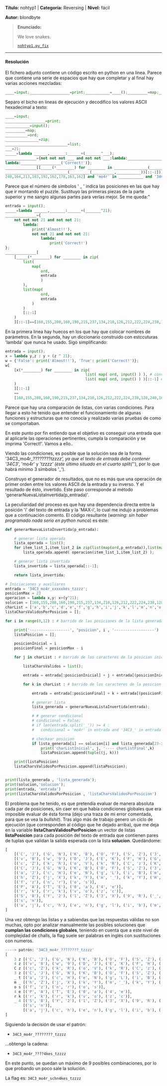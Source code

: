 
**Título:** nohtyp1 | **Categoría:** Reversing | **Nivel:** fácil

**Autor:** blondbyte

> **Enunciado:**
>
> We love snakes.
>
> [`nohtyp1.py_fix`](nohtyp1.py_fix)

---

#### Resolución
El fichero adjunto contiene un código escrito en python en una linea. Parece que contiene una serie de espacios que hay que completar y al final hay varias acciones mezcladas:
```python
____=input;__________________=print;___________=____();_________=map;__________=ord;_______________=zip;____________________________=list;___=21;_____=lambda ______,_______:______+(_______^___);______________={not not not ___ and not not ___:lambda:__________________('\x41\x6c\x6d\x6f\x73\x74\x21\x21'),not not ___ and not not ___:lambda:__________________('\x43\x6f\x72\x72\x65\x63\x74\x21')};______________[[_____(*________) for ________ in _______________(____________________________(_________(__________,___________)),____________________________(_________(__________,___________))[::-1])][::-1]==[160,155,208,160,190,215,237,134,210,126,212,222,224,238,128,240,164,213,183,192,162,178,163,162] and 'mo4r' in ___________ and '34C3_' in ___________ and ___________.split('_')[3] == 'tzzzz']()
```
Separo el bicho en lineas de ejecución y decodifico los valores ASCII hexadecimal a texto:
```python
____=input;
__________________=print;
___________=input();
_________=map;
__________=ord;
_______________=zip;
____________________________=list;
___=21;
_____=lambda ______,_______:______+(_______^___);
______________={not not not ___ and not not ___:lambda:__________________('Almost!!'),not not ___ and not not ___:
lambda:__________________('Correct!')};
______________[[_____(*________) for ________ in _______________(____________________________(_________(__________,___________)),
____________________________(_________(__________,___________))[::-1])][::-1]==[160,155,208,160,190,215,237,134,210,126,212,222,224,238,128,
240,164,213,183,192,162,178,163,162] and 'mo4r' in ___________ and '34C3_' in ___________ and ___________.split('_')[3] == 'tzzzz']()
```
Parece que el número de símbolos ' _ ' indica las posiciones en las que hay que ir montando el puzzle. Sustituyo las primeras piezas de la parte superior y me sangro algunas partes para verlas mejor. Se me queda:"
```python
entrada = input();
_____=lambda ______,_______:______+(_______^21);
______________={
	not not not 21 and not not 21:
		lambda:
			print('Almost!!'),
			not not 21 and not not 21:
				lambda:
					print('Correct!')
};
______________[
	[_____(*________) for ________ in zip(
		list(
			map(
				ord,
				entrada
				)
		),
		list(map(
				ord,
				entrada
			)
		)
		[::-1]
	)
	][::-1]==[160,155,208,160,190,215,237,134,210,126,212,222,224,238,128,240,164,213,183,192,162,178,163,162] and 'mo4r' in entrada and '34C3_' in entrada and entrada.split('_')[3] == 'tzzzz']()
```
En la primera linea hay huecos en los que hay que colocar nombres de parámetros. En la segunda, hay un diccionario construido con estccuturas 'lambda' que nunca he usado. Sigo simplificando:
```python
entrada = input();
x = lambda y,z : y + (z ^ 21);
w = {'False': print('Almost!!'), 'True': print('Correct!')};
w[
	[x(*________) for ________ in zip(
									list( map( ord, input() ) ), # convierte la entrada en un array con sus caracteres en ascii
									list( map( ord, input() ) )[::-1] # convierte la entrada en un array con sus caracteres en ascii, invierte el orden del array
	)
	][::-1]
	==
	[160,155,208,160,190,215,237,134,210,126,212,222,224,238,128,240,164,213,183,192,162,178,163,162] and 'mo4r' in entrada and '34C3_' in entrada and entrada.split('_')[3] == 'tzzzz']()
```

Parece que hay una comparación de listas, con varias condiciones. Para llegar a esto he tenido que entender el funcionamiento de algunas funciones y estructuras que no conocía y realizado varias pruebas de como se comportaban.

En este punto por fin entiendo que el objetivo es conseguir una entrada que al aplicarle las operaciones pertinentes, cumpla la comparación y se imprima 'Correct!'. Vamos a ello..

Viendo las condiciones, es posible que la solución sea de la forma '34C3_mo4r_????????_tzzzz', ya que el texto de entrada debe contener '34C3_', 'mo4r' y '_tzzzz' (éste último situado en el cuarto split('_'), por lo que habrá mínimo 3 símbolos '_').

Construyo el generador de resultados, que no es más que una operación de primer orden entre los valores ASCII de la entrada y su inverso. Y el resultado de ésto, invertido. Este paso corresponde al método 'generarNuevaListaInvertida(p_entrada)'.

La peculiaridad del proceso es que hay una dependencia directa entre la posición 'i' del texto de entrada y la 'MAX-i', lo cual me indujo a problemas que a continuación comento. El código resultante (*warning: sin haber programado nada serio en python nunca*) es éste:
```python
def generarNuevaListaInvertida(p_entrada):

	# generar lista operada
	lista_operada = list();
	for item_list_1,item_list_2 in zip(list(map(ord,p_entrada)),list(map(ord,p_entrada))[::-1]):
		lista_operada.append( operacion(item_list_1,item_list_2) );

	# generar lista invertida
	lista_invertida = lista_operada[::-1];

	return lista_invertida;

# Iniciaciones y auxiliares
entrada = '34C3_mo4r_xxxxxkes_tzzzz';
posicionMax = 23
operacion = lambda x,y: x+(y^21);
solucion = [160,155,208,160,190,215,237,134,210,126,212,222,224,238,128,240,164,213,183,192,162,178,163,162];
charList = ['a','b','c','d','e','f','g','h','i','j','k','l','m','n','o','p','k','r','s','t','u','v','w','x','y','z','A','B','C','D','E','F','G','H','I','J','K','L','M','N','O','P','Q','R','S','T','U','V','W','X','Y','Z','0','1','2','3','4','5','6','7','8','9','_']
listaCharsValidosPorPosicion = [];

for i in range(0,12) : # barrido de las posiciones de la lista generada

	print('------------------', "posicion", i , '------------------')
	listaPosicion = [];

	posicionInicial = i
	posicionFinal = posicionMax - i

	for j in charList : # barrido de los caracteres de la posicion inicial

		listaCharsValidos = list();

		entrada = entrada[:posicionInicial] + j + entrada[(posicionInicial+1):]

		for k in charList : # barrido de los caracteres de la posicion final

			entrada = entrada[:posicionFinal] + k + entrada[(posicionFinal+1):]

			# generar lista
			lista_generada = generarNuevaListaInvertida(entrada);

			# # generar condicional
			# condicional = False;
			# if len(entrada.split('_')) >= 4 :
			# 	condicional = 'mo4r' in entrada and '34C3_' in entrada and entrada.split('_')[3] == 'tzzzz';

			# checkear posicion
			if lista_generada[i] == solucion[i] and lista_generada[23-i] == solucion[23-i]:
				print('charListInicial', j, '---- charListFinal',k)
				listaPosicion.append(tuple((j, k)))

	print(listaPosicion)
	listaCharsValidosPorPosicion.append(listaPosicion);


print(lista_generada , 'lista_generada');
print(solucion,'solucion');
print(entrada, 'entrada')
print(listaCharsValidosPorPosicion , 'listaCharsValidosPorPosicion')
```

El problema que he tenido, es que pretendía evaluar de manera absoluta cada par de posiciones, sin caer en que había condiciones globales que era imposible evaluar de ésta forma (dejo una traza de mi error comentada, para que se vea la *bullshit*). Tras algo más de trabajo genero un ciclo de ejecución (que corresponden al código que he dejado arriba), que me deja en la variable **listaCharsValidosPorPosicion** un vector de listas  **listaPosicion** para cada posición del texto de entrada que contienen pares de tuplas que validan la salida esperada con la lista **solucion**. Quedándome:
```python
[
	[('C', 'J'), ('G', 'N'), ('K', 'B'), ('O', 'F'), ('S', 'Z'), ('3', 'z'), ('_', 'V')],
	[('v', '8'), ('w', '9'), ('D', 'J'), ('E', 'K'), ('F', 'H'), ('G', 'I'), ('L', 'B'), ('M', 'C'), ('O', 'A'), ('T', 'Z'), ('V', 'X'), ('W', 'Y'), ('4', 'z'), ('6', 'x'), ('7', 'y'), ('_', 'Q')],
	[('c', 'Z'), ('k', 'R'), ('o', 'V'), ('k', 'R'), ('C', 'z'), ('K', 'r'), ('O', 'v')],
	[('C', 'J'), ('G', 'N'), ('K', 'B'), ('O', 'F'), ('S', 'Z'), ('3', 'z'), ('_', 'V')],
	[('a', 'J'), ('c', 'H'), ('e', 'N'), ('g', 'L'), ('i', 'B'), ('m', 'F'), ('o', 'D'), ('s', 'X'), ('y', 'R'), ('A', 'j'), ('C', 'h'), ('E', 'n'), ('G', 'l'), ('I', 'b'), ('M', 'f'), ('O', 'd'), ('Q', 'z'), ('S', 'x'), ('Y', 'r'), ('_', 't')],
	[('h', 'Z'), ('j', 'X'), ('k', 'Y'), ('m', '_'), ('k', 'Y'), ('H', 'z'), ('J', 'x'), ('K', 'y')],
	[('f', 'z'), ('n', 'r'), ('o', 's')],
	[('P', 'A'), ('T', 'E'), ('0', 'a'), ('4', 'e')],
	[('r', 'k'), ('r', 'k'), ('v', 'o'), ('z', 'c')],
	[('S', '8'), ('Y', '2'), ('1', 'Z'), ('3', 'X'), ('9', 'R'), ('_', '4')],
	[('s', 'n')],
	[('a', 'j'), ('c', 'h'), ('e', 'n'), ('g', 'l'), ('i', 'b'), ('m', 'f'), ('o', 'd'), ('s', 'x'), ('y', 'r')]
]
```
Una vez obtengo las listas y a sabiendas que las respuestas válidas no son muchas, opto por analizar manualmente las posibles soluciones que **cumplan las condiciones globales**, teniendo en cuenta que a este nivel de complejidad de challs, la flag suele ser palabras en inglés con sustituciones con numeros.
```python
----> patrón: '34C3_mo4r_????????_tzzzz'
[
	3 z	[('C', 'J'), ('G', 'N'), ('K', 'B'), ('O', 'F'), ('S', 'Z'), ('3', 'z'), ('_', 'V')],
	4 z	[('v', '8'), ('w', '9'), ('D', 'J'), ('E', 'K'), ('F', 'H'), ('G', 'I'), ('L', 'B'), ('M', 'C'), ('O', 'A'), ('T', 'Z'), ('V', 'X'), ('W', 'Y'), ('4', 'z'), ('6', 'x'), ('7', 'y'), ('_', 'Q')],
	C z	[('c', 'Z'), ('k', 'R'), ('o', 'V'), ('k', 'R'), ('C', 'z'), ('K', 'r'), ('O', 'v')],
	3 z	[('C', 'J'), ('G', 'N'), ('K', 'B'), ('O', 'F'), ('S', 'Z'), ('3', 'z'), ('_', 'V')],
	_ t	[('a', 'J'), ('c', 'H'), ('e', 'N'), ('g', 'L'), ('i', 'B'), ('m', 'F'), ('o', 'D'), ('s', 'X'), ('y', 'R'), ('A', 'j'), ('C', 'h'), ('E', 'n'), ('G', 'l'), ('I', 'b'), ('M', 'f'), ('O', 'd'), ('Q', 'z'), ('S', 'x'), ('Y', 'r'), ('_', 't')],
	m _	[('h', 'Z'), ('j', 'X'), ('k', 'Y'), ('m', '_'), ('k', 'Y'), ('H', 'z'), ('J', 'x'), ('K', 'y')],
	o s	[('f', 'z'), ('n', 'r'), ('o', 's')],
	4 e	[('P', 'A'), ('T', 'E'), ('0', 'a'), ('4', 'e')],
	r k	[('r', 'k'), ('r', 'k'), ('v', 'o'), ('z', 'c')],
	_ 4	[('S', '8'), ('Y', '2'), ('1', 'Z'), ('3', 'X'), ('9', 'R'), ('_', '4')],
	    [('s', 'n')],
	    [('a', 'j'), ('c', 'h'), ('e', 'n'), ('g', 'l'), ('i', 'b'), ('m', 'f'), ('o', 'd'), ('s', 'x'), ('y', 'r')]
]
```

Siguiendo la decisión de usar el patrón:
-  `34C3_mo4r_????????_tzzzz`

...obtengo la cadena:
- `34C3_mo4r_????4kes_tzzzz`

En este punto, se quedan un máximo de 9 posibles combinaciones, por lo que probando un poco sale la solución.

La flag es: `34C3_mo4r_schn4kes_tzzzz`
